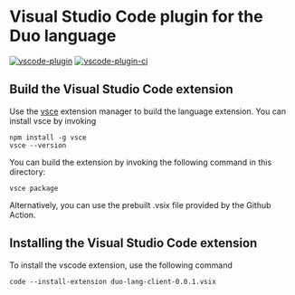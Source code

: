 # Visual Studio Code plugin for the Duo language
[![vscode-plugin](https://github.com/duo-lang/vscode-plugin/actions/workflows/vscode-plugin.yml/badge.svg)](https://github.com/duo-lang/vscode-plugin/actions/workflows/vscode-plugin.yml)
[![vscode-plugin-ci](https://github.com/duo-lang/vscode-plugin/actions/workflows/vscode-plugin-ci.yml/badge.svg)](https://github.com/duo-lang/vscode-plugin/actions/workflows/vscode-plugin-ci.yml)

## Build the Visual Studio Code extension

Use the [vsce](https://github.com/microsoft/vscode-vsce) extension manager to build the language extension.
You can install vsce by invoking

```console
npm install -g vsce
vsce --version
```

You can build the extension by invoking the following command in this directory:

```console
vsce package
```

Alternatively, you can use the prebuilt .vsix file provided by the Github Action.

## Installing the Visual Studio Code extension

To install the vscode extension, use the following command

```console
code --install-extension duo-lang-client-0.0.1.vsix
```
